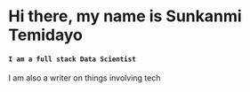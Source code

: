 # Hi there, my name is Sunkanmi Temidayo
#### ``I am a full stack Data Scientist``

I am also a writer on things involving tech
